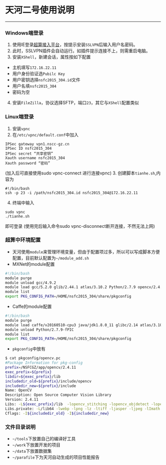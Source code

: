 # 天河二号使用说明 #
-----------------
### Windows端登录

1. 使用IE登录[超算接入平台](https://vpn2.nscc-gz.cn:6443)，按提示安装`SSLVPN`后输入用户名密码。
2. 此时，SSLVPN插件会自动运行。如插件提示连接不上，则需重启电脑。 
3. 安装`XShell`，新建会话，属性按如下配置
 - 主机填写`172.16.22.11`
 - 用户身份验证选`Pubilc Key`
 - 用户密钥选择`nsfc2015_304.id`文件
 - 用户名填`nsfc2015_304`
 - 密码为空 

4. 安装`FileZilla`，协议选择SFTP，端口`23`，其它与`XShell`配置类似

### Linux端登录
1. 安装`vpnc`
2. 在`/etc/vpnc/default.conf`中加入
```
IPSec gateway vpn1.nscc-gz.cn
IPSec ID nsfc2015_304
IPSec secret “共享密钥”
Xauth username nsfc2015_304
Xauth password “密码”
```
(加入后可直接使用sudo vpnc-connect 进行连接vpnc)
3. 创建脚本`tianhe.sh`,内容为
```
#!/bin/bash
ssh -p 23 -i /path/nsfc2015_304.id nsfc2015_304@172.16.22.11
```
4. 终端中输入
```
sudo vpnc
./tianhe.sh
``` 
即可登录
(使用完后输入命令sudo vpnc-disconnect断开连接，不然无法上网)
### 超算中环境配置
- 天河使用`module`来管理环境变量，但由于配置项过多，所以可以写成脚本方便配置，目前默认配置为`~/module_add.sh`
- MXNet的module配置
```Bash
#!/bin/bash
module purge
module unload gcc/4.9.2
module load gcc/5.2.0 glib/2.44.1 atlas/3.10.2 Python/2.7.9 opencv/2.4.11 gmp/4.3.2 mpc/0.8.1 MPFR/2.4.2 ffmpeg/0.11.1 atlas/3.10.2 atk/2.16.0 pango/1.37.0 pixman/0.32.6 libgphoto2/2.5.8 intel-compilers/15.0.1 cairo/1.14.2 intel-compilers/mkl-15 freetype/2.6 ffmpeg/0.11.1
module list
export PKG_CONFIG_PATH=/HOME/nsfc2015_304/share/pkgconfig
```
- Caffe的module配置
```Bash
#!/bin/bash
module purge
module load caffe/v20160510-cpu3 java/jdk1.8.0_11 glibc/2.14 atlas/3.10.2 Python/2.7.9 gmp/4.3.2 mpc/0.8.1 MPFR/2.4.2 ffmpeg/0.11.1 MPI/Gnu/MPICH/3.1-4.9.2
module unload Python/2.7.9-fPIC 
module list
export PKG_CONFIG_PATH=/HOME/nsfc2015_304/share/pkgconfig
```
- `pkgconfig`中放有
```Bash
$ cat pkgconfig/opencv.pc 
#Package Information for pkg-config
prefix=/NSFCGZ/app/opencv/2.4.11
exec_prefix=${prefix}
libdir=${exec_prefix}/lib
includedir_old=${prefix}/include/opencv
includedir_new=${prefix}/include
Name: OpenCV
Description: Open Source Computer Vision Library
Version: 2.4.11
Libs: -L${exec_prefix}/lib  -lopencv_stitching -lopencv_objdetect -lopencv_superres -lopencv_videostab -lopencv_calib3d -lopencv_features2d -lopencv_highgui -lopencv_video -lopencv_photo -lopencv_ml -lopencv_imgproc -lopencv_flann -lopencv_core
Libs.private: -L/lib64 -lwebp -lpng -lz -ltiff -ljasper -ljpeg -lImath -lIlmImf -lIex -lHalf -lIlmThread -lgtk-3 -lgdk-3 -lpangocairo-1.0 -lpango-1.0 -latk-1.0 -lcairo-gobject -lcairo -lgdk_pixbuf-2.0 -lgio-2.0 -lgthread-2.0 -lgstvideo-1.0 -lgstapp-1.0 -lgstbase-1.0 -lgstriff-1.0 -lgstpbutils-1.0 -lgstreamer-1.0 -lgobject-2.0 -lglib-2.0 -ldc1394 -lv4l1 -lv4l2 -lavcodec -lavformat -lavutil -lswscale -lavresample -lgphoto2 -lgphoto2_port -lexif -lbz2 -ldl -lm -lpthread -lrt
Cflags: -I${includedir_old} -I${includedir_new}
```

### 文件目录说明
- `~/tools`下放置自己的编译好工具
- `~/work`下放置开发的项目
- `~/data`下放置数据集
- `~/parafile`下为天河自动生成的项目性能报告

